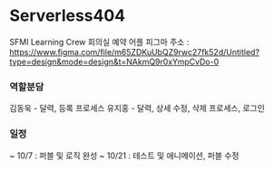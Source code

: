 # Serverless404
SFMI Learning Crew 회의실 예약 어플
피그마 주소 : https://www.figma.com/file/m65ZDKuUbQZ9rwc27fk52d/Untitled?type=design&mode=design&t=NAkmQ9r0xYmpCvDo-0

### 역할분담
김동욱 - 달력, 등록 프로세스
유지홍 - 달력, 상세 수정, 삭제 프로세스, 로그인

### 일정
~ 10/7 : 퍼블 및 로직 완성
~ 10/21 : 테스트 및 애니메이션, 퍼블 수정
